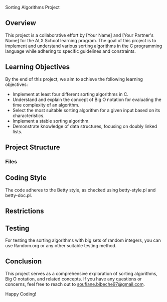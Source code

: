 Sorting Algorithms Project

## Overview

This project is a collaborative effort by [Your Name] and [Your Partner's Name] for the ALX School learning program. The goal of this project is to implement and understand various sorting algorithms in the C programming language while adhering to specific guidelines and constraints.

## Learning Objectives

By the end of this project, we aim to achieve the following learning objectives:

- Implement at least four different sorting algorithms in C.
- Understand and explain the concept of Big O notation for evaluating the time complexity of an algorithm.
- Select the most suitable sorting algorithm for a given input based on its characteristics.
- Implement a stable sorting algorithm.
- Demonstrate knowledge of data structures, focusing on doubly linked lists.

## Project Structure

### Files

## Coding Style
The code adheres to the Betty style, as checked using betty-style.pl and betty-doc.pl.

## Restrictions

## Testing
For testing the sorting algorithms with big sets of random integers, you can use Random.org or any other suitable testing method.

## Conclusion
This project serves as a comprehensive exploration of sorting algorithms, Big O notation, and related concepts. If you have any questions or concerns, feel free to reach out to soufiane.bibeche97@gmail.com.

Happy Coding!
